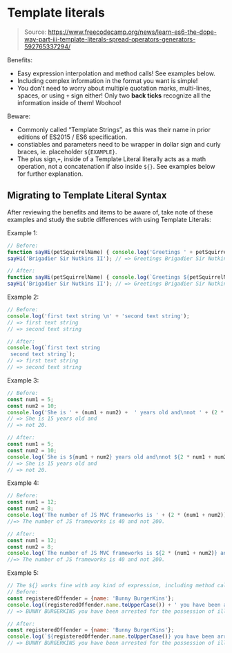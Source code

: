 # Template literals

> Source: <https://www.freecodecamp.org/news/learn-es6-the-dope-way-part-iii-template-literals-spread-operators-generators-592765337294/>

Benefits:

* Easy expression interpolation and method calls! See examples below.
* Including complex information in the format you want is simple!
* You don’t need to worry about multiple quotation marks, multi-lines, spaces, or using `+` sign either! Only two **back ticks** recognize all the information inside of them! Woohoo!

Beware:

* Commonly called “Template Strings”, as this was their name in prior editions of ES2015 / ES6 specification.
* constiables and parameters need to be wrapper in dollar sign and curly braces, ie. placeholder `${EXAMPLE}`.
* The plus sign,`+`, inside of a Template Literal literally acts as a math operation, not a concatenation if also inside `${}`. See examples below for further explanation.

## Migrating to Template Literal Syntax

After reviewing the benefits and items to be aware of, take note of these examples and study the subtle differences with using Template Literals:

Example 1:

```javascript
// Before:
function sayHi(petSquirrelName) { console.log('Greetings ' + petSquirrelName + '!'); }
sayHi('Brigadier Sir Nutkins II'); // => Greetings Brigadier Sir Nutkins II!

// After:
function sayHi(petSquirrelName) { console.log(`Greetings ${petSquirrelName}!`); }
sayHi('Brigadier Sir Nutkins II'); // => Greetings Brigadier Sir Nutkins II!
```

Example 2:

```javascript
// Before:
console.log('first text string \n' + 'second text string');
// => first text string
// => second text string

// After:
console.log(`first text string
 second text string`);
// => first text string
// => second text string
```

Example 3:

```javascript
// Before:
const num1 = 5;
const num2 = 10;
console.log('She is ' + (num1 + num2) +  ' years old and\nnot ' + (2 * num1 + num2) + '.');
// => She is 15 years old and
// => not 20.

// After:
const num1 = 5;
const num2 = 10;
console.log(`She is ${num1 + num2} years old and\nnot ${2 * num1 + num2}.`);
// => She is 15 years old and
// => not 20.
```

Example 4:

```javascript
// Before:
const num1 = 12;
const num2 = 8;
console.log('The number of JS MVC frameworks is ' + (2 * (num1 + num2)) + ' and not ' + (10 * (num1 + num2)) + '.');
//=> The number of JS frameworks is 40 and not 200.

// After:
const num1 = 12;
const num2 = 8;
console.log(`The number of JS MVC frameworks is ${2 * (num1 + num2)} and not ${10 * (num1 + num2)}.`);
//=> The number of JS frameworks is 40 and not 200.
```

Example 5:

```javascript
// The ${} works fine with any kind of expression, including method calls:
// Before:
const registeredOffender = {name: 'Bunny BurgerKins'};
console.log((registeredOffender.name.toUpperCase()) + ' you have been arrested for the possession of illegal carrot bits!');
// => BUNNY BURGERKINS you have been arrested for the possession of illegal carrot bits!

// After:
const registeredOffender = {name: 'Bunny BurgerKins'};
console.log(`${registeredOffender.name.toUpperCase()} you have been arrested for the possession of illegal carrot bits!`);
// => BUNNY BURGERKINS you have been arrested for the possession of illegal carrot bits!
```
